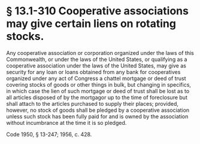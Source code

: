 # § 13.1-310 Cooperative associations may give certain liens on rotating stocks.

<p>Any cooperative association or corporation organized under the laws of this Commonwealth, or under the laws of the United States, or qualifying as a cooperative association under the laws of the United States, may give as security for any loan or loans obtained from any bank for cooperatives organized under any act of Congress a chattel mortgage or deed of trust covering stocks of goods or other things in bulk, but changing in specifics, in which case the lien of such mortgage or deed of trust shall be lost as to all articles disposed of by the mortgagor up to the time of foreclosure but shall attach to the articles purchased to supply their places; provided, however, no stock of goods shall be pledged by a cooperative association unless such stock has been fully paid for and is owned by the association without incumbrance at the time it is so pledged.</p><p>Code 1950, § 13-247; 1956, c. 428.</p>